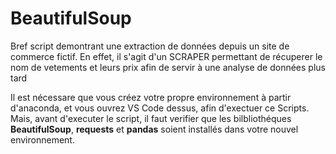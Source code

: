 # **BeautifulSoup**

Bref script demontrant une extraction de données depuis un site de commerce fictif. En effet, il s'agit d'un SCRAPER permettant de récuperer le nom de vetements et leurs prix afin de servir à une analyse de données plus tard  

Il est nécessare que vous créez votre propre environnement à partir d'anaconda, et vous ouvrez VS Code dessus, afin d'exectuer ce Scripts. Mais, avant d'executer le script, il faut verifier que les bilbliothéques **BeautifulSoup**, **requests** et **pandas** soient installés dans votre nouvel environnement. 
